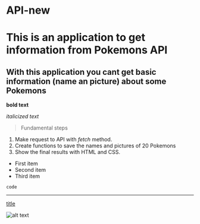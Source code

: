 # API-new
# This is an application to get information from Pokemons API
## With this application you cant get basic information (name an picture) about some Pokemons


**bold text**

*italicized text*

>  Fundamental steps

1. Make request to API with *fetch* method. 
2. Create functions to save the names and pictures of 20 Pokemons
3. Show the final results with HTML and CSS.

- First item
- Second item
- Third item

`code`

---

[title](https://www.example.com)

![alt text](image.jpg)